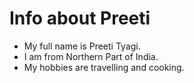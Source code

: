 # Info about Preeti 

 * My full name is Preeti Tyagi. 
 * I am from Northern Part of India. 
* My hobbies are travelling and cooking.
